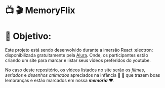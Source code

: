 # :tv: :clapper:  MemoryFlix 

# :pushpin: Objetivo:

Este projeto está sendo desenvolvido durante a imersão React :electron: disponibilizada gratuitamente pela [Alura]().
Onde, os participantes estão criando um site para marcar e listar seus vídeos preferidos do youtube.

No caso deste repositório, os vídeos listados no site serão os *filmes*, *seriados* e *desenhos animados* apreciados na infância :girl: :boy: que trazem boas lembranças e estão marcados em nossa ***memória*** :heart:. 
